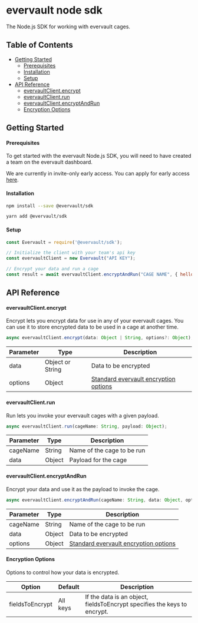 # evervault node sdk

The Node.js SDK for working with evervault cages.

## Table of Contents

<!-- START doctoc generated TOC please keep comment here to allow auto update -->
<!-- DON'T EDIT THIS SECTION, INSTEAD RE-RUN doctoc TO UPDATE -->


- [Getting Started](#getting-started)
    - [Prerequisites](#prerequisites)
    - [Installation](#installation)
    - [Setup](#setup)
- [API Reference](#api-reference)
    - [evervaultClient.encrypt](#evervaultclientencrypt)
    - [evervaultClient.run](#evervaultclientrun)
    - [evervaultClient.encryptAndRun](#evervaultclientencryptandrun)
    - [Encryption Options](#encryption-options)

<!-- END doctoc generated TOC please keep comment here to allow auto update -->

## Getting Started

#### Prerequisites

To get started with the evervault Node.js SDK, you will need to have created a team on the evervault dashboard.

We are currently in invite-only early access. You can apply for early access [here](https://evervault.com).

#### Installation

```sh
npm install --save @evervault/sdk

yarn add @evervault/sdk
```

#### Setup

```js
const Evervault = require('@evervault/sdk');

// Initialize the client with your team's api key
const evervaultClient = new Evervault("API KEY");

// Encrypt your data and run a cage
const result = await evervaultClient.encryptAndRun("CAGE NAME", { hello: 'World!' });
```

## API Reference

#### evervaultClient.encrypt

Encrypt lets you encrypt data for use in any of your evervault cages. You can use it to store encrypted data to be used in a cage at another time.

```javascript
async evervaultClient.encrypt(data: Object | String, options?: Object);
```

| Parameter | Type | Description |
| --------- | ---- | ----------- |
| data | Object or String | Data to be encrypted |
| options | Object | [Standard evervault encryption options](#Encryption-Options) |

#### evervaultClient.run

Run lets you invoke your evervault cages with a given payload.

```javascript
async evervaultClient.run(cageName: String, payload: Object);
```

| Parameter | Type | Description |
| --------- | ---- | ----------- |
| cageName | String | Name of the cage to be run |
| data | Object | Payload for the cage |

#### evervaultClient.encryptAndRun

Encrypt your data and use it as the payload to invoke the cage.

```javascript
async evervaultClient.encryptAndRun(cageName: String, data: Object, options: Object);
```

| Parameter | Type | Description |
| --------- | ---- | ----------- |
| cageName | String | Name of the cage to be run |
| data | Object | Data to be encrypted |
| options | Object | [Standard evervault encryption options](#Encryption-Options) |

#### Encryption Options

Options to control how your data is encrypted.

| Option | Default | Description |
| --------- | ---- | ----------- |
| fieldsToEncrypt | All keys | If the data is an object, fieldsToEncrypt specifies the keys to encrypt. |
